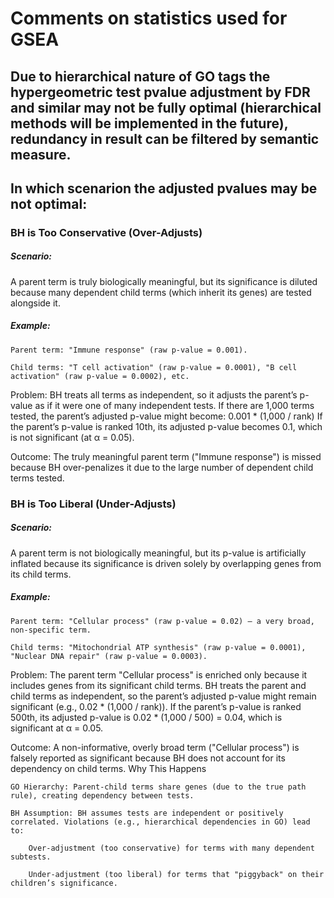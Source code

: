 # Comments on statistics used for GSEA

## Due to hierarchical nature of GO tags the hypergeometric test pvalue adjustment by FDR and similar may not be fully optimal (hierarchical methods will be implemented in the future), redundancy in result can be filtered by semantic measure.

## In which scenarion the adjusted pvalues may be not optimal:

### BH is Too Conservative (Over-Adjusts)

##### Scenario:

A parent term is truly biologically meaningful, but its significance is
diluted because many dependent child terms (which inherit its genes) are
tested alongside it.

##### Example:

```         
Parent term: "Immune response" (raw p-value = 0.001).

Child terms: "T cell activation" (raw p-value = 0.0001), "B cell activation" (raw p-value = 0.0002), etc.
```

Problem: BH treats all terms as independent, so it adjusts the parent’s
p-value as if it were one of many independent tests. If there are 1,000
terms tested, the parent’s adjusted p-value might become: 0.001 \*
(1,000 / rank) If the parent’s p-value is ranked 10th, its adjusted
p-value becomes 0.1, which is not significant (at α = 0.05).

Outcome: The truly meaningful parent term ("Immune response") is missed
because BH over-penalizes it due to the large number of dependent child
terms tested.

### BH is Too Liberal (Under-Adjusts)

##### Scenario:

A parent term is not biologically meaningful, but its p-value is
artificially inflated because its significance is driven solely by
overlapping genes from its child terms.

##### Example:

```         
Parent term: "Cellular process" (raw p-value = 0.02) – a very broad, non-specific term.

Child terms: "Mitochondrial ATP synthesis" (raw p-value = 0.0001), "Nuclear DNA repair" (raw p-value = 0.0003).
```

Problem: The parent term "Cellular process" is enriched only because it
includes genes from its significant child terms. BH treats the parent
and child terms as independent, so the parent’s adjusted p-value might
remain significant (e.g., 0.02 \* (1,000 / rank)). If the parent’s
p-value is ranked 500th, its adjusted p-value is 0.02 \* (1,000 / 500) =
0.04, which is significant at α = 0.05.

Outcome: A non-informative, overly broad term ("Cellular process") is
falsely reported as significant because BH does not account for its
dependency on child terms. Why This Happens

```         
GO Hierarchy: Parent-child terms share genes (due to the true path rule), creating dependency between tests.

BH Assumption: BH assumes tests are independent or positively correlated. Violations (e.g., hierarchical dependencies in GO) lead to:

    Over-adjustment (too conservative) for terms with many dependent subtests.

    Under-adjustment (too liberal) for terms that "piggyback" on their children’s significance.
```
